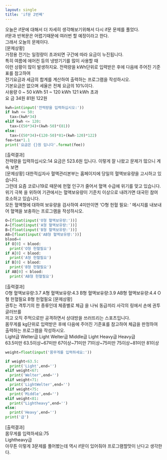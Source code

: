 ```yaml
---
layout: single
title: 'if문 2번째'
---
```

오늘은 if문에 대해서 더 자세히 생각해보기위해서 다시 if문 문제를 풀었다.   
if문과 반복문은 어렵기때문에 여러번 할 예정이라고 한다.   
그래서 오늘의 문제이다.   
[문제상황]   
가정용 전기는 일정량이 초과되면 구간에 따라 요금이 누진됩니다.   
특히 여름에 에어컨 등의 냉방기기를 많이 사용할 때   
이런 상황이 많이 발생하지요. 전력량을 kWh단위로 입력받은 후에 다음에 주어진 기준표를 참고하여   
전기요금과 세금의 합계를 계산하여 출력하는 프로그램을 작성하시오.   
기본요금은 없으며 세율은 전체 요금의 10%이다.   
사용량 0 ~ 50 kWh 51 ~ 120 kWh 121 kWh 초과   
요 금   34원         81원      122원   
~~~python
kwh=int(input('전력량을 입력하십시오:'))
if kwh <= 50:
  tax=(kwh*34)
elif kwh <= 120:
  tax=((50*34)+(kwh-50)*(81))
else:
  tax=((50*34)+(120-50)*81+(kwh-120)*122)
fee=tax*1.1
print('요금은 {}원 입니다'.format(fee))
~~~
[출력결과]   
전력량을 입력하십시오:14
요금은 523.6원 입니다. 이렇게 잘 나왔고 문제가 많으니 계속 보면   
[문제상황]
대한적십자사 혈액관리본부는 홈페이지에 당일의 혈액보유량을 고시하고 있습니다.   
그런데 요즘 코로나19로 때문에 헌혈 인구가 줄어서 혈액 수급에 위기를 맞고 있습니다.   
위기 극복 을 위하여 기관에서는 혈액보유량이 기준치 이상으로 내려가면 대국민 참여 호소하고 있습니다.   
모든 혈액형에 대하여 보유량을 검사하여 4미만이면 ‘○형 헌혈 필요: ’ 메시지를 내보내어 혈액을 보충하는 프로그램을 작성하시오.   
~~~python
O=[float(input('O형 혈액보유량:'))]
A=[float(input('A형 혈액보유량:'))]
B=[float(input('B형 혈액보유량:'))]
AB=[float(input('AB형 혈액보유량:'))]
blood=4
if O[0] < blood:
  print('O형 헌혈필요')
if A[0] < blood:
  print('A형 헌혈필요')
if B[0] < blood:
  print('B형 헌혈필요')
if AB[0] < blood:
  print('AB형 헌혈필요')
~~~
[출력결과]   
O형 혈액보유량:3.7
A형 혈액보유량:4.3
B형 혈액보유량:3.9
AB형 혈액보유량:4.4
O형 헌혈필요
B형 헌혈필요
[문제상황]   
권투는 격투기의 한 종류인데 체중별로 체급 을 나눠 동급끼리 사각의 링에서 손에 권투글러브를   
끼고 오직 주먹으로만 공격하면서 상대방을 쓰러뜨리는 스포츠입니다.   
몸무게를 kg단위로 입력받은 후에 다음에 주어진 기준표를 참고하여 체급을 판정하여   
출력하는 프로그램을 작성하시오.   
Light급     Welter급     Light Welter급   Middle급     Light Heavy급    Heavy급   
63.5미만 63.5이상~67미만  67이상~71미만  71이상~75미만   75이상~81미만     81이상   
~~~python
weight=float(input('몸무게를 입력하세요:'))

if weight<63.5:
  print('Light',end='')
elif weight<67:
  print('Welter',end='')
elif weight<71:
  print('LightWelter',end='')
elif weight<75:
  print('Middle',end='')
elif weight<81:
  print("Lightheavy",end='')
else:
  print('Heavy',end='')
print('급')
~~~
[출력결과]   
몸무게를 입력하세요:75   
Lightheavy급   
아무튼 이렇게 3문제를 풀어봤는데 역시 if문이 있어줘야 프로그램할맛이 난다고 생각한다.

